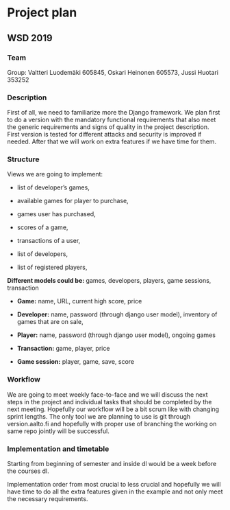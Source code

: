 <h1>Project plan</h1>

<h2>WSD 2019</h2>



<h3>Team</h3>

Group: Valtteri Luodemäki 605845, Oskari Heinonen 605573, Jussi Huotari 353252



<h3>Description</h3>

First of all, we need to familiarize more the Django framework. We plan first to do a version with the mandatory functional requirements that also meet the generic requirements and signs of quality in the project description. First version is tested for different attacks and security is improved if needed. After that we will work on extra features if we have time for them.  



<h3>Structure</h3>

Views we are going to implement:  

- list of developer’s games,  

- available games for player to purchase,  

- games user has purchased,  

- scores of a game,

- transactions of a user,  

- list of developers,  

- list of registered players,  



<b>Different models could be:</b>  games, developers, players, game sessions, transaction  

- <b>Game:</b> name, URL, current high score, price

- <b>Developer:</b> name, password (through django user model), inventory of games that are on sale,   

- <b>Player:</b> name, password (through django user model), ongoing games

- <b>Transaction:</b> game, player, price

- <b>Game session:</b> player, game, save, score  



<h3>Workflow</h3>

We are going to meet weekly face-to-face and we will discuss the next steps in the project and individual tasks that should be completed by the next meeting. Hopefully our workflow will be a bit scrum like with changing sprint lengths. The only tool we are planning to use is git through version.aalto.fi and hopefully with proper use of branching the working on same repo jointly will be successful.



<h3>Implementation and timetable</h3>

Starting from beginning of semester and inside dl would be a week before the courses dl.

Implementation order from most crucial to less crucial and hopefully we will have time to do all the extra features given in the example and not only meet the necessary requirements.

